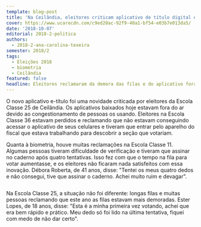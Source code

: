 ```yaml
---
template: blog-post
title: 'Na Ceilândia, eleitores criticam aplicativo de título digital e biometria'
cover: https://www.ucarecdn.com/c9ed20ac-92f9-40a1-bf54-e03b7e013da5/
date: '2018-10-07'
editorial: 2018-2-politica
authors:
  - 2018-2-ana-carolina-texeira
semester: 2018/2
tags:
  - Eleições 2018
  - biometria
  - Ceilândia
featured: false
headline: Eleitores reclamaram da demora das filas e do aplicativo fora do ar
---
```

O novo aplicativo e-título foi uma novidade criticada por eleitores da Escola Classe 25 de Ceilândia. Os aplicativos baixados hoje estavam fora do ar devido ao congestionamento de pessoas os usando. Eleitores na Escola Classe 36  estavam perdidos e reclamando que não estavam conseguindo acessar o aplicativo de seus celulares e tiveram que entrar pelo aparelho do fiscal que estava trabalhando para descobrir a seção que votariam.

Quanta à biometria, houve muitas reclamações na Escola Classe 11. Algumas pessoas tiveram dificuldade de verificação e tiveram que assinar no caderno após quatro tentativas. Isso fez com que o tempo na fila para votar aumentasse, e os eleitores não ficaram nada satisfeitos com essa inovação. Débora Roberta, de 41 anos, disse: "Tentei os meus quatro dedos e não consegui, tive que assinar o caderno. Achei muito ruim e devagar".



![]()

Na Escola Classe 25, a situação não foi diferente: longas filas e muitas pessoas reclamando que este ano as filas estavam mais demoradas. Ester Lopes, de 18 anos, disse: "Esta é a minha primeira vez votando, achei que era bem rápido e prático. Meu dedo só foi lido na última tentativa, fiquei com medo de não dar certo".
